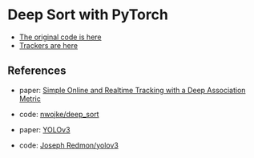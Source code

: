# Deep Sort with PyTorch
* [The original code is here](https://github.com/ZQPei/deep_sort_pytorch)
* [Trackers are here](https://github.com/wwdguu/pyCFTrackers)

## References
- paper: [Simple Online and Realtime Tracking with a Deep Association Metric](https://arxiv.org/abs/1703.07402)

- code: [nwojke/deep_sort](https://github.com/nwojke/deep_sort)

- paper: [YOLOv3](https://pjreddie.com/media/files/papers/YOLOv3.pdf)

- code: [Joseph Redmon/yolov3](https://pjreddie.com/darknet/yolo/)
